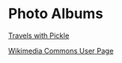 # Photo Albums

<a href="https://photos.app.goo.gl/JR4zKTdssC8pLMbL9" target="_blank" rel="noopener noreferrer">Travels with Pickle</a>

<a href="https://commons.wikimedia.org/wiki/User:Matt.burke.images" target="_blank" rel="noopener noreferrer">Wikimedia Commons User Page</a>
<br>
<br>
